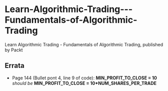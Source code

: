# Learn-Algorithmic-Trading---Fundamentals-of-Algorithmic-Trading
Learn Algorithmic Trading - Fundamentals of Algorithmic Trading, published by Packt

## Errata

* Page 144 (Bullet pont 4, line 9 of code): **MIN_PROFIT_TO_CLOSE = 10** _should be_ **MIN_PROFIT_TO_CLOSE = 10*NUM_SHARES_PER_TRADE**

